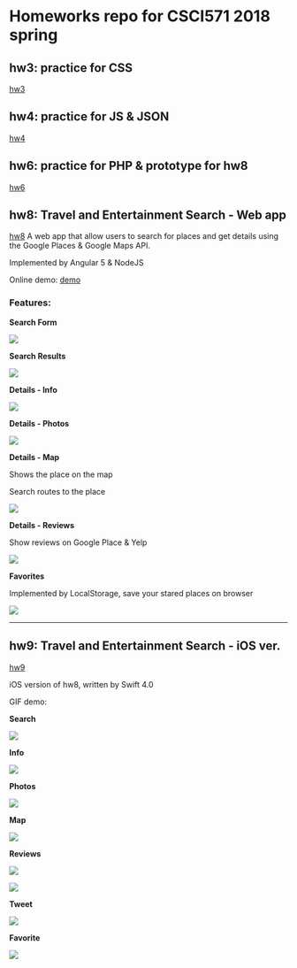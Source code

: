 # Homeworks repo for CSCI571 2018 spring

## hw3: practice for CSS
[hw3](./hw3)

## hw4: practice for JS & JSON
[hw4](./hw4)

## hw6: practice for PHP & prototype for hw8
[hw6](./hw6)

## hw8: Travel and Entertainment Search - Web app
[hw8](./hw8)
A web app that allow users to search for places and get details using the Google Places & Google Maps API.

Implemented by Angular 5 & NodeJS

Online demo: [demo](http://searchplace-env.us-east-2.elasticbeanstalk.com/)

### Features:

**Search Form**

![](http://oy479ek6q.bkt.gdipper.com/18-5-14/14242707.jpg)

**Search Results**

![](http://oy479ek6q.bkt.gdipper.com/18-5-14/11340494.jpg)

**Details - Info**

![](http://oy479ek6q.bkt.gdipper.com/18-5-14/30821153.jpg)

**Details - Photos**

![](http://oy479ek6q.bkt.gdipper.com/18-5-14/4671210.jpg)

**Details - Map**

Shows the place on the map 

Search routes to the place 

![](http://oy479ek6q.bkt.gdipper.com/18-5-14/37509790.jpg)

**Details - Reviews**

Show reviews on Google Place & Yelp

![](http://oy479ek6q.bkt.gdipper.com/18-5-14/26865729.jpg)

**Favorites**

Implemented by LocalStorage, save your stared places on browser

![](http://oy479ek6q.bkt.gdipper.com/18-5-14/36331208.jpg)

***

## hw9: Travel and Entertainment Search - iOS ver.
[hw9](./hw9/searchPlace)

iOS version of hw8, written by Swift 4.0

GIF demo:

**Search**

![](http://oy479ek6q.bkt.gdipper.com/18-5-14/74877552.jpg)

**Info**

![](http://oy479ek6q.bkt.gdipper.com/info.gif)

**Photos**

![](http://oy479ek6q.bkt.gdipper.com/photo.gif)

**Map**

![](http://oy479ek6q.bkt.gdipper.com/map.gif)

**Reviews**

![](http://oy479ek6q.bkt.gdipper.com/review1.gif)

![](http://oy479ek6q.bkt.gdipper.com/review2.gif)

**Tweet**

![](http://oy479ek6q.bkt.gdipper.com/tweet.gif)

**Favorite**

![](http://oy479ek6q.bkt.gdipper.com/favorite.gif)
